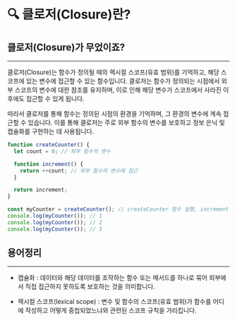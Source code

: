 # 🔍️ 클로저(Closure)란?

## 클로저(Closure)가 무었이죠?

---

클로저(Closure)는 함수가 정의될 때의 렉시컬 스코프(유효 범위)를 기억하고, 해당 스코프에 있는 변수에 접근할 수 있는 함수입니다. 클로저는 함수가 정의되는 시점에서 외부 스코프의 변수에 대한 참조를 유지하며, 이로 인해 해당 변수가 스코프에서 사라진 이후에도 접근할 수 있게 됩니다.

따라서 클로저를 통해 함수는 정의된 시점의 환경을 기억하며, 그 환경의 변수에 계속 접근할 수 있습니다. 이를 통해 클로저는 주로 외부 함수의 변수를 보호하고 정보 은닉 및 캡슐화를 구현하는 데 사용됩니다.

```jsx
function createCounter() {
  let count = 0; // 외부 함수의 변수

  function increment() {
    return ++count; // 외부 함수의 변수에 접근
  }

  return increment;
}

const myCounter = createCounter(); // createCounter 함수 실행, increment 함수 반환
console.log(myCounter()); // 1
console.log(myCounter()); // 2
console.log(myCounter()); // 3
```

## 용어정리

---

- 캡슐화 : 데이터와 해당 데이터를 조작하는 함수 또는 메서드를 하나로 묶어 외부에서 직접 접근하지 못하도록 보호하는 것을 의미합니다.
    
    
- 렉시컬 스코프(lexical scope) : 변수 및 함수의 스코프(유효 범위)가 함수를 어디에 작성하고 어떻게 중첩되었느냐와 관련된 스코프 규칙을 가리킵니다.